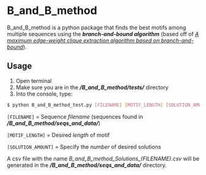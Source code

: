 # B_and_B_method

B\_and\_B\_method is a python package that finds the best motifs among multiple sequences using the ***branch-and-bound algorithm*** (based off of [*A maximum edge-weight clique extraction algorithm based on branch-and-bound*](https://www-sciencedirect-com.proxy.library.carleton.ca/science/article/pii/S1572528620300177?via%3Dihub)).

## Usage

1. Open terminal
2. Make sure you are in the ***/B\_and\_B\_method/tests/*** directory
3. Into the console, type:

``` sh
$ python B_and_B_method_test.py [FILENAME] [MOTIF_LENGTH] [SOLUTION_AMOUNT]
```

`[FILENAME]` = Sequence *filename* (sequences found in ***/B\_and\_B\_method/seqs_and_data/***)

`[MOTIF_LENGTH]` = Desired *length* of motif

`[SOLUTION_AMOUNT]` = Specify the *number* of desired solutions

A csv file with the name *B\_and\_B_method\_Solutions\_(FILENAME).csv* will be generated in the ***/B\_and\_B\_method/seqs\_and\_data/*** directory.
